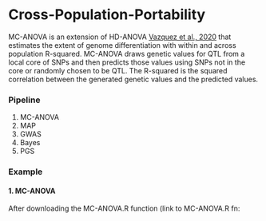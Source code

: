 # Cross-Population-Portability

MC-ANOVA is an extension of HD-ANOVA [Vazquez et al., 2020](https://pubmed.ncbi.nlm.nih.gov/33315963/) that estimates the extent of genome differentiation with within and across population R-squared. MC-ANOVA draws genetic values for QTL from a local core of SNPs and then predicts those values using SNPs not in the core or randomly chosen to be QTL. The R-squared is the squared correlation between the generated genetic values and the predicted values.

### Pipeline

1. MC-ANOVA
2. MAP
3. GWAS
4. Bayes
5. PGS

### Example

#### 1. MC-ANOVA
After downloading the MC-ANOVA.R function (link to MC-ANOVA.R fn:

